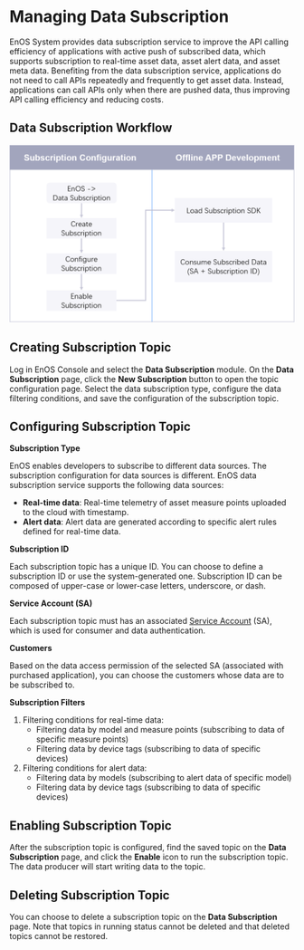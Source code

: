 # Managing Data Subscription
EnOS System provides data subscription service to improve the API calling efficiency of applications with active push of subscribed data, which supports subscription to real-time asset data, asset alert data, and asset meta data. Benefiting from the data subscription service, applications do not need to call APIs repeatedly and frequently to get asset data. Instead, applications can call APIs only when there are pushed data, thus improving API calling efficiency and reducing costs. 



## Data Subscription Workflow
![](media/data_subscription_process.png)

## Creating Subscription Topic
Log in EnOS Console and select the **Data Subscription** module. On the **Data Subscription** page, click the **New Subscription** button to open the topic configuration page. Select the data subscription type, configure the data filtering conditions, and save the configuration of the subscription topic.



## Configuring Subscription Topic
**Subscription Type**

EnOS enables developers to subscribe to different data sources. The subscription configuration for data sources is different. EnOS data subscription service supports the following data sources:

- **Real-time data**: Real-time telemetry of asset measure points uploaded to the cloud with timestamp.
- **Alert data**: Alert data are generated according to specific alert rules defined for real-time data.

**Subscription ID**

Each subscription topic has a unique ID. You can choose to define a subscription ID or use the system-generated one. Subscription ID can be composed of upper-case or lower-case letters, underscore, or dash.

**Service Account (SA)**

Each subscription topic must has an associated [Service Account](https://www.envisioniot.com/docs/app-development/en/latest/managing_apps.html#registering-an-application) (SA), which is used for consumer and data authentication.

**Customers**

Based on the data access permission of the selected SA (associated with purchased application), you can choose the customers whose data are to be subscribed to.

**Subscription Filters**

1. Filtering conditions for real-time data:
   - Filtering data by model and measure points (subscribing to data of specific measure points)
   - Filtering data by device tags (subscribing to data of specific devices)
2. Filtering conditions for alert data:
   - Filtering data by models (subscribing to alert data of specific model)
   - Filtering data by device tags (subscribing to data of specific devices)



## Enabling Subscription Topic

After the subscription topic is configured, find the saved topic on the **Data Subscription** page, and click the **Enable** icon to run the subscription topic. The data producer will start writing data to the topic.



## Deleting Subscription Topic

You can choose to delete a subscription topic on the **Data Subscription** page. Note that topics in running status cannot be deleted and that deleted topics cannot be restored.